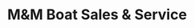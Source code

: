 ---
title: "M&M Boat Sales & Service"
url: /middle-river/mundm-boat-sales-und-service/
shop: Boot
---